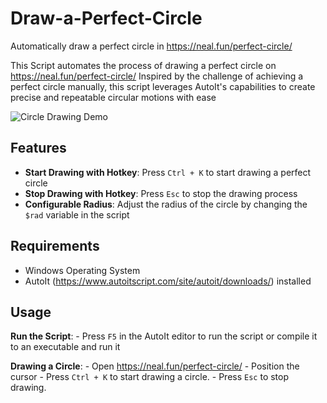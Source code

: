 # Draw-a-Perfect-Circle
Automatically draw a perfect circle in https://neal.fun/perfect-circle/

This Script automates the process of drawing a perfect circle on https://neal.fun/perfect-circle/ Inspired by the challenge of achieving a perfect circle manually, this script leverages AutoIt's capabilities to create precise and repeatable circular motions with ease

![Circle Drawing Demo](Draw%20Circle%20Demo.gif)

## Features

- **Start Drawing with Hotkey**: Press `Ctrl + K` to start drawing a perfect circle
- **Stop Drawing with Hotkey**: Press `Esc` to stop the drawing process
- **Configurable Radius**: Adjust the radius of the circle by changing the `$rad` variable in the script

## Requirements

- Windows Operating System
- AutoIt (https://www.autoitscript.com/site/autoit/downloads/) installed

## Usage

  **Run the Script**:
    - Press `F5` in the AutoIt editor to run the script or compile it to an executable and run it

  **Drawing a Circle**:
    - Open https://neal.fun/perfect-circle/
    - Position the cursor
    - Press `Ctrl + K` to start drawing a circle.
    - Press `Esc` to stop drawing.
